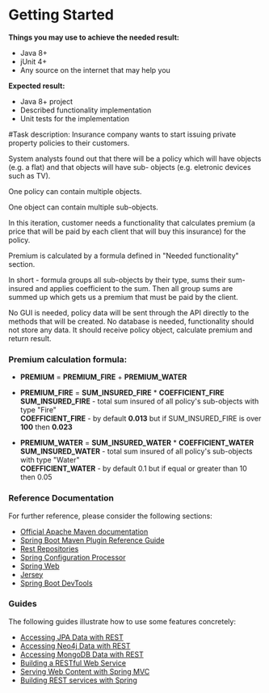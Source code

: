 # Getting Started
**Things you may use to achieve the needed result:**

* Java 8+
* jUnit 4+
* Any source on the internet that may help you

**Expected result:**
* Java 8+ project
* Described functionality implementation
* Unit tests for the implementation

#Task description:
Insurance company wants to start issuing private property policies to their customers.

System analysts found out that there will be a policy which will have objects (e.g. a flat) and that objects will have sub-
objects (e.g. eletronic devices such as TV).

One policy can contain multiple objects. 

One object can contain multiple sub-objects.

In this iteration, customer needs a functionality that calculates premium (a price that will be paid by each client that will
buy this insurance) for the policy.

Premium is calculated by a formula defined in "Needed functionality" section.

In short - formula groups all sub-objects by their type, sums their sum-insured and applies coefficient to the sum. Then all
group sums are summed up which gets us a premium that must be paid by the client.

No GUI is needed, policy data will be sent through the API directly to the methods that will be created.
No database is needed, functionality should not store any data. It should receive policy object, calculate premium and
return result.

### Premium calculation formula:
* **PREMIUM** = **PREMIUM_FIRE** + **PREMIUM_WATER**
* **PREMIUM_FIRE** = **SUM_INSURED_FIRE** * **COEFFICIENT_FIRE**
**SUM_INSURED_FIRE** - total sum insured of all policy's sub-objects with type "Fire"<br>
**COEFFICIENT_FIRE** - by default **0.013** but if SUM_INSURED_FIRE is over **100** then **0.023**

* **PREMIUM_WATER** = **SUM_INSURED_WATER** * **COEFFICIENT_WATER**
**SUM_INSURED_WATER** - total sum insured of all policy's sub-objects with type "Water"<br>
**COEFFICIENT_WATER** - by default 0.1 but if equal or greater than 10 then 0.05
### Reference Documentation
For further reference, please consider the following sections:

* [Official Apache Maven documentation](https://maven.apache.org/guides/index.html)
* [Spring Boot Maven Plugin Reference Guide](https://docs.spring.io/spring-boot/docs/2.2.0.RELEASE/maven-plugin/)
* [Rest Repositories](https://docs.spring.io/spring-boot/docs/2.2.0.RELEASE/reference/htmlsingle/#howto-use-exposing-spring-data-repositories-rest-endpoint)
* [Spring Configuration Processor](https://docs.spring.io/spring-boot/docs/2.2.0.RELEASE/reference/htmlsingle/#configuration-metadata-annotation-processor)
* [Spring Web](https://docs.spring.io/spring-boot/docs/2.2.0.RELEASE/reference/htmlsingle/#boot-features-developing-web-applications)
* [Jersey](https://docs.spring.io/spring-boot/docs/2.2.0.RELEASE/reference/htmlsingle/#boot-features-jersey)
* [Spring Boot DevTools](https://docs.spring.io/spring-boot/docs/2.2.0.RELEASE/reference/htmlsingle/#using-boot-devtools)

### Guides
The following guides illustrate how to use some features concretely:

* [Accessing JPA Data with REST](https://spring.io/guides/gs/accessing-data-rest/)
* [Accessing Neo4j Data with REST](https://spring.io/guides/gs/accessing-neo4j-data-rest/)
* [Accessing MongoDB Data with REST](https://spring.io/guides/gs/accessing-mongodb-data-rest/)
* [Building a RESTful Web Service](https://spring.io/guides/gs/rest-service/)
* [Serving Web Content with Spring MVC](https://spring.io/guides/gs/serving-web-content/)
* [Building REST services with Spring](https://spring.io/guides/tutorials/bookmarks/)

